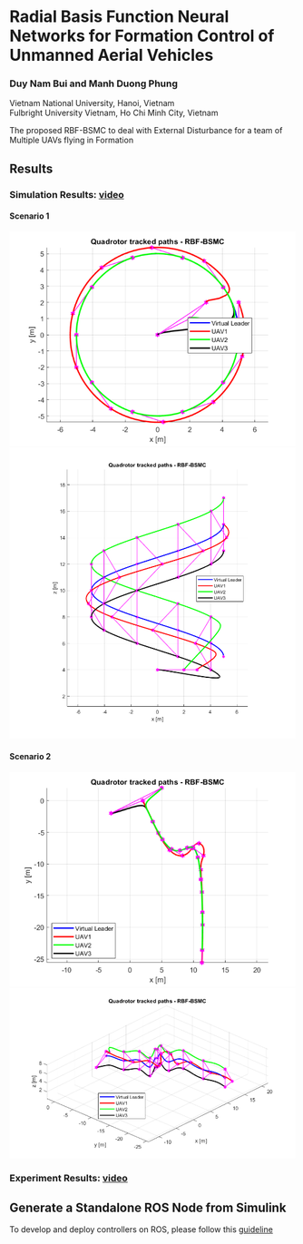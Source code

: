 # Radial Basis Function Neural Networks for Formation Control of Unmanned Aerial Vehicles

### Duy Nam Bui and Manh Duong Phung
Vietnam National University, Hanoi, Vietnam <br>
Fulbright University Vietnam, Ho Chi Minh City, Vietnam <br>

The proposed RBF-BSMC to deal with External Disturbance for a team of Multiple UAVs flying in Formation

## Results
### Simulation Results: [video](https://youtu.be/LYD7269n1-c?si=tZ8d34fPaQAHHizl)
#### Scenario 1
<img src="results/rbf-bsmc-traj-top.png" width="600" />
<img src="results/rbf-bsmc-traj-side.png" width="600" /> 

#### Scenario 2
<img src="results/rbf-bsmc-traj-top2.png" width="600" />
<img src="results/rbf-bsmc-traj-3d2.png" width="600" /> 



### Experiment Results: [video](https://youtu.be/1yUCzWRDcp0?si=hyUxxyt6kPb2hgrZ)


## Generate a Standalone ROS Node from Simulink
To develop and deploy controllers on ROS, please follow this [guideline](https://www.mathworks.com/help/ros/ug/generate-a-standalone-ros-node-from-simulink.html)
